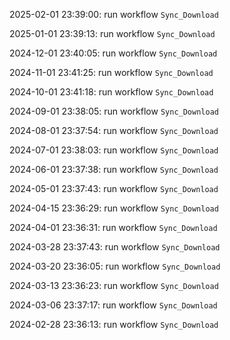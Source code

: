 2025-02-01 23:39:00: run workflow `Sync_Download` 

2025-01-01 23:39:13: run workflow `Sync_Download` 

2024-12-01 23:40:05: run workflow `Sync_Download` 

2024-11-01 23:41:25: run workflow `Sync_Download` 

2024-10-01 23:41:18: run workflow `Sync_Download` 

2024-09-01 23:38:05: run workflow `Sync_Download` 

2024-08-01 23:37:54: run workflow `Sync_Download` 

2024-07-01 23:38:03: run workflow `Sync_Download` 

2024-06-01 23:37:38: run workflow `Sync_Download` 

2024-05-01 23:37:43: run workflow `Sync_Download` 

2024-04-15 23:36:29: run workflow `Sync_Download` 

2024-04-01 23:36:31: run workflow `Sync_Download` 

2024-03-28 23:37:43: run workflow `Sync_Download` 

2024-03-20 23:36:05: run workflow `Sync_Download` 

2024-03-13 23:36:23: run workflow `Sync_Download` 

2024-03-06 23:37:17: run workflow `Sync_Download` 

2024-02-28 23:36:13: run workflow `Sync_Download` 


